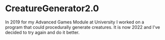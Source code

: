 # CreatureGenerator2.0
In 2019 for my Advanced Games Module at University I worked on a program that could procedurally generate creatures. It is now 2022 and I've decided to try again and do it better.
